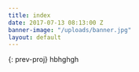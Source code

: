 ```yaml
---
title: index
date: 2017-07-13 08:13:00 Z
banner-image: "/uploads/banner.jpg"
layout: default
---
```


{: prev-proj}
hbhghgh



               

